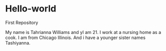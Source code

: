 # Hello-world
First Repository

My name is Tahrianna Williams and yI am 21. I work at a nursing home as a cook. I am from Chicago Illinois. And i have a younger sister names Tashiyanna.
